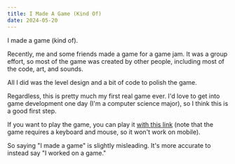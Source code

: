 ```yaml
---
title: I Made A Game (Kind Of)
date: 2024-05-20
---
```


I made a game (kind of).

Recently, me and some friends made a game for a game jam. It was a group effort, so most of the game was created by other people, including most of the code, art, and sounds.

All I did was the level design and a bit of code to polish the game.

Regardless, this is pretty much my first real game ever. I'd love to get into game development one day (I'm a computer science major), so I think this is a good first step.

If you want to play the game, you can play it [with this link](https://moldygd.itch.io/wick) (note that the game requires a keyboard and mouse, so it won't work on mobile).

So saying "I made a game" is slightly misleading. It's more accurate to instead say "I worked on a game."